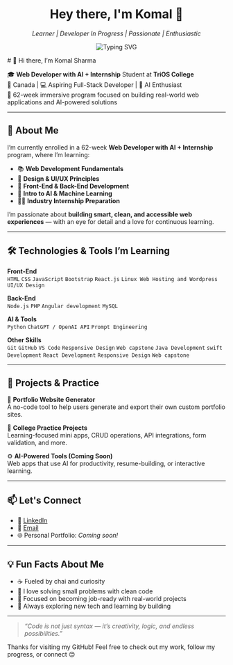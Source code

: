 <!-- GitHub Profile README for komal -->

<h1 align="center">Hey there, I'm Komal 👾</h1>
<p align="center">
  <i>Learner | Developer In Progress | Passionate | Enthusiastic </i>
</p>

<p align="center">
  <img src="https://readme-typing-svg.demolab.com?font=Fira+Code&pause=1000&center=true&vCenter=true&width=440&lines=Code.+Create.+Conquer.+Dance." alt="Typing SVG" />
</p>
# 👋 Hi there, I’m Komal Sharma

🎓 **Web Developer with AI + Internship** Student at **TriOS College**  
📍 Canada | 💻 Aspiring Full-Stack Developer | 🧠 AI Enthusiast  
🌟 62-week immersive program focused on building real-world web applications and AI-powered solutions

---

## 🚀 About Me

I’m currently enrolled in a 62-week **Web Developer with AI + Internship** program, where I’m learning:

- 📚 **Web Development Fundamentals**
- 🎨 **Design & UI/UX Principles**
- 🧰 **Front-End & Back-End Development**
- 🤖 **Intro to AI & Machine Learning**
- 🧑‍💼 **Industry Internship Preparation**

I’m passionate about **building smart, clean, and accessible web experiences** — with an eye for detail and a love for continuous learning.

---

## 🛠️ Technologies & Tools I’m Learning

**Front-End**  
`HTML` `CSS` `JavaScript` `Bootstrap` `React.js` `Linux Web Hosting and Wordpress` `UI/UX Design`

**Back-End**  
`Node.js` `PHP` `Angular development` `MySQL` 

**AI & Tools**  
`Python` `ChatGPT / OpenAI API` `Prompt Engineering`

**Other Skills**  
`Git` `GitHub` `VS Code` `Responsive Design` `Web capstone` `Java Development` `swift Development` `React Development` `Responsive Design` `Web capstone`

---

## 💼 Projects & Practice

🔧 **Portfolio Website Generator**  
A no-code tool to help users generate and export their own custom portfolio sites.

📁 **College Practice Projects**  
Learning-focused mini apps, CRUD operations, API integrations, form validation, and more.

⚙️ **AI-Powered Tools (Coming Soon)**  
Web apps that use AI for productivity, resume-building, or interactive learning.

---

## 📫 Let's Connect

- 🔗 [LinkedIn](https://linkedin.com/in/komalsharma251)  
- 📧 [Email](mailto:komalsharma251@gmail.com)  
- 🌐 Personal Portfolio: *Coming soon!*

---

## 💡 Fun Facts About Me

- ☕ Fueled by chai and curiosity
- 🧩 I love solving small problems with clean code
- 🎯 Focused on becoming job-ready with real-world projects
- 🌱 Always exploring new tech and learning by building

---

> _“Code is not just syntax — it’s creativity, logic, and endless possibilities.”_

Thanks for visiting my GitHub! Feel free to check out my work, follow my progress, or connect 😊
